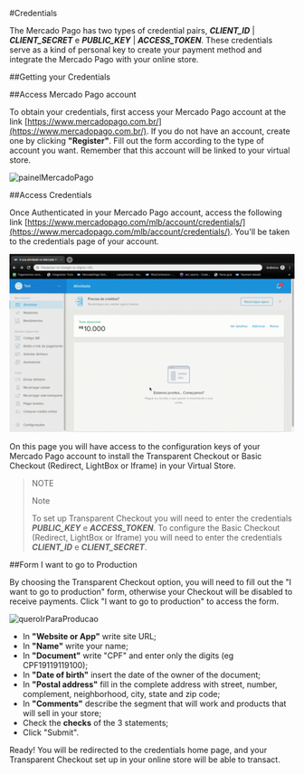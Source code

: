 #Credentials

The Mercado Pago has two types of credential pairs, **_CLIENT_ID_** | **_CLIENT_SECRET_** e **_PUBLIC_KEY_** | **_ACCESS_TOKEN_**. These credentials serve as a kind of personal key to create your payment method and integrate the Mercado Pago with your online store.

##Getting your Credentials

##Access Mercado Pago account

To obtain your credentials, first access your Mercado Pago account at the link [https://www.mercadopago.com.br/](https://www.mercadopago.com.br/).
If you do not have an account, create one by clicking **"Register"**. Fill out the form according to the type of account you want. Remember that this account will be linked to your virtual store.

![painelMercadoPago](/images/painelMercadoPago.gif)

##Access Credentials

Once Authenticated in your Mercado Pago account, access the following link [https://www.mercadopago.com/mlb/account/credentials/](https://www.mercadopago.com/mlb/account/credentials/).
You'll be taken to the credentials page of your account.

![paginaCredenciais](/images/paginaCredenciais.gif)

On this page you will have access to the configuration keys of your Mercado Pago account to install the Transparent Checkout or Basic Checkout (Redirect, LightBox or Iframe) in your Virtual Store.

> NOTE
>
> Note
>
> To set up Transparent Checkout you will need to enter the credentials **_PUBLIC_KEY_** e **_ACCESS_TOKEN_**.
> To configure the Basic Checkout (Redirect, LightBox or Iframe) you will need to enter the credentials **_CLIENT_ID_** e **_CLIENT_SECRET_**.

##Form I want to go to Production

By choosing the Transparent Checkout option, you will need to fill out the "I want to go to production" form, otherwise your Checkout will be disabled to receive payments.
Click "I want to go to production" to access the form.

![queroIrParaProducao](/images/queroIrParaProducao.gif)

* In **"Website or App"** write site URL;
* In **"Name"** write your name;
* In **"Document"** write "CPF" and enter only the digits (eg CPF19119119100);
* In **"Date of birth"** insert the date of the owner of the document;
* In **"Postal address"** fill in the complete address with street, number, complement, neighborhood, city, state and zip code;
* In **"Comments"** describe the segment that will work and products that will sell in your store;
* Check the **checks** of the 3 statements;
* Click "Submit".

Ready! You will be redirected to the credentials home page, and your Transparent Checkout set up in your online store will be able to transact.